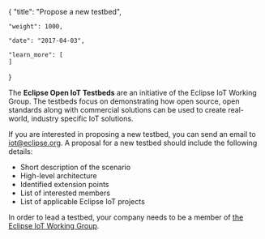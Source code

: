 {
    "title": "Propose a new testbed",

    "weight": 1000, 
    
    "date": "2017-04-03",
    
    "learn_more": [
    ]
}

The **Eclipse Open IoT Testbeds** are an initiative of the Eclipse IoT Working Group. The testbeds focus on demonstrating
how open source, open standards along with commercial solutions can be used to create real-world, industry specific IoT solutions.

If you are interested in proposing a new testbed, you can send an email to iot@eclipse.org. A proposal for a new testbed should include the following details:

* Short description of the scenario
* High-level architecture
* Identified extension points
* List of interested members
* List of applicable Eclipse IoT projects

In order to lead a testbed, your company needs to be a member of [the Eclipse IoT Working Group](/working-group).